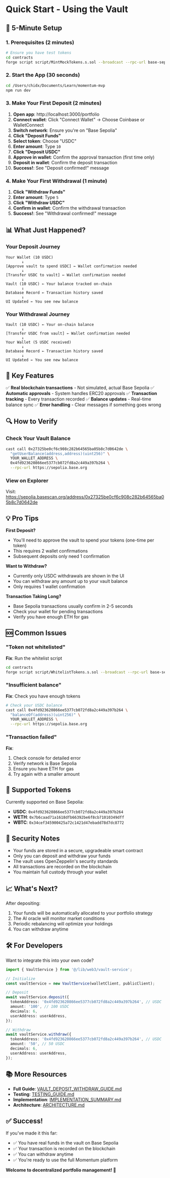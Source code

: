 # Quick Start - Using the Vault

## 🚀 5-Minute Setup

### 1. Prerequisites (2 minutes)
```bash
# Ensure you have test tokens
cd contracts
forge script script/MintMockTokens.s.sol --broadcast --rpc-url base-sepolia
```

### 2. Start the App (30 seconds)
```bash
cd /Users/chidx/Documents/Learn/momentum-mvp
npm run dev
```

### 3. Make Your First Deposit (2 minutes)

1. **Open app**: http://localhost:3000/portfolio
2. **Connect wallet**: Click "Connect Wallet" → Choose Coinbase or WalletConnect
3. **Switch network**: Ensure you're on "Base Sepolia"
4. **Click "Deposit Funds"**
5. **Select token**: Choose "USDC"
6. **Enter amount**: Type `10`
7. **Click "Deposit USDC"**
8. **Approve in wallet**: Confirm the approval transaction (first time only)
9. **Deposit in wallet**: Confirm the deposit transaction
10. **Success!**: See "Deposit confirmed!" message

### 4. Make Your First Withdrawal (1 minute)

1. **Click "Withdraw Funds"**
2. **Enter amount**: Type `5`
3. **Click "Withdraw USDC"**
4. **Confirm in wallet**: Confirm the withdrawal transaction
5. **Success!**: See "Withdrawal confirmed!" message

## 📊 What Just Happened?

### Your Deposit Journey
```
Your Wallet (10 USDC)
       ↓
[Approve vault to spend USDC] ← Wallet confirmation needed
       ↓
[Transfer USDC to vault] ← Wallet confirmation needed
       ↓
Vault (10 USDC) ← Your balance tracked on-chain
       ↓
Database Record ← Transaction history saved
       ↓
UI Updated ← You see new balance
```

### Your Withdrawal Journey
```
Vault (10 USDC) ← Your on-chain balance
       ↓
[Transfer USDC from vault] ← Wallet confirmation needed
       ↓
Your Wallet (5 USDC received)
       ↓
Database Record ← Transaction history saved
       ↓
UI Updated ← You see new balance
```

## 🎯 Key Features

✅ **Real blockchain transactions** - Not simulated, actual Base Sepolia
✅ **Automatic approvals** - System handles ERC20 approvals
✅ **Transaction tracking** - Every transaction recorded
✅ **Balance updates** - Real-time balance sync
✅ **Error handling** - Clear messages if something goes wrong

## 🔍 How to Verify

### Check Your Vault Balance
```bash
cast call 0x27325be0cf6c908c282b64565ba05b8c7d0642de \
  "getUserBalance(address,address)(uint256)" \
  YOUR_WALLET_ADDRESS \
  0x4fd923620866ee5377cb072fd8a2c449a397b264 \
  --rpc-url https://sepolia.base.org
```

### View on Explorer
Visit: https://sepolia.basescan.org/address/0x27325be0cf6c908c282b64565ba05b8c7d0642de

## 💡 Pro Tips

**First Deposit?**
- You'll need to approve the vault to spend your tokens (one-time per token)
- This requires 2 wallet confirmations
- Subsequent deposits only need 1 confirmation

**Want to Withdraw?**
- Currently only USDC withdrawals are shown in the UI
- You can withdraw any amount up to your vault balance
- Only requires 1 wallet confirmation

**Transaction Taking Long?**
- Base Sepolia transactions usually confirm in 2-5 seconds
- Check your wallet for pending transactions
- Verify you have enough ETH for gas

## 🆘 Common Issues

### "Token not whitelisted"
**Fix**: Run the whitelist script
```bash
cd contracts
forge script script/WhitelistTokens.s.sol --broadcast --rpc-url base-sepolia
```

### "Insufficient balance"
**Fix**: Check you have enough tokens
```bash
# Check your USDC balance
cast call 0x4fd923620866ee5377cb072fd8a2c449a397b264 \
  "balanceOf(address)(uint256)" \
  YOUR_WALLET_ADDRESS \
  --rpc-url https://sepolia.base.org
```

### "Transaction failed"
**Fix**: 
1. Check console for detailed error
2. Verify network is Base Sepolia
3. Ensure you have ETH for gas
4. Try again with a smaller amount

## 📱 Supported Tokens

Currently supported on Base Sepolia:
- **USDC**: `0x4fd923620866ee5377cb072fd8a2c449a397b264`
- **WETH**: `0x7b6caad71a1618dfb66392be6f8cb71010349dff`
- **WBTC**: `0x34cef345900425a72c1421d47ebadd78d7dc8772`

## 🔐 Security Notes

- Your funds are stored in a secure, upgradeable smart contract
- Only you can deposit and withdraw your funds
- The vault uses OpenZeppelin's security standards
- All transactions are recorded on the blockchain
- You maintain full custody through your wallet

## 📈 What's Next?

After depositing:
1. Your funds will be automatically allocated to your portfolio strategy
2. The AI oracle will monitor market conditions
3. Periodic rebalancing will optimize your holdings
4. You can withdraw anytime

## 🛠️ For Developers

Want to integrate this into your own code?

```typescript
import { VaultService } from '@/lib/web3/vault-service';

// Initialize
const vaultService = new VaultService(walletClient, publicClient);

// Deposit
await vaultService.deposit({
  tokenAddress: '0x4fd923620866ee5377cb072fd8a2c449a397b264', // USDC
  amount: '100', // 100 USDC
  decimals: 6,
  userAddress: userAddress,
});

// Withdraw
await vaultService.withdraw({
  tokenAddress: '0x4fd923620866ee5377cb072fd8a2c449a397b264', // USDC
  amount: '50', // 50 USDC
  decimals: 6,
  userAddress: userAddress,
});
```

## 📚 More Resources

- **Full Guide**: [VAULT_DEPOSIT_WITHDRAW_GUIDE.md](VAULT_DEPOSIT_WITHDRAW_GUIDE.md)
- **Testing**: [TESTING_GUIDE.md](TESTING_GUIDE.md)
- **Implementation**: [IMPLEMENTATION_SUMMARY.md](IMPLEMENTATION_SUMMARY.md)
- **Architecture**: [ARCHITECTURE.md](ARCHITECTURE.md)

## ✅ Success!

If you've made it this far:
- ✅ You have real funds in the vault on Base Sepolia
- ✅ Your transaction is recorded on the blockchain
- ✅ You can withdraw anytime
- ✅ You're ready to use the full Momentum platform

**Welcome to decentralized portfolio management! 🎉**

